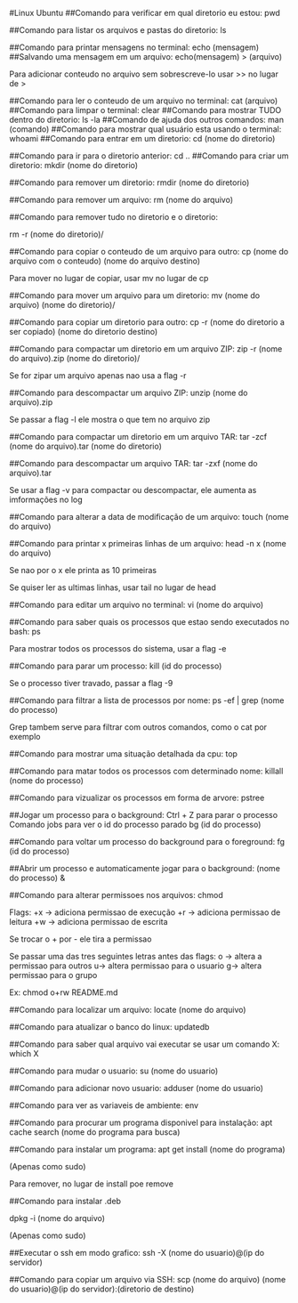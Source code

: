 #Linux Ubuntu
##Comando para verificar em qual diretorio eu estou:
pwd

##Comando para listar os arquivos e pastas do diretorio:
ls

##Comando para printar mensagens no terminal:
echo (mensagem)
##Salvando uma mensagem em um arquivo:
echo(mensagem) > (arquivo)

Para adicionar conteudo no arquivo sem sobrescreve-lo usar >> no lugar de >

##Comando para ler o conteudo de um arquivo no terminal:
cat (arquivo)
##Comando para limpar o terminal:
clear
##Comando para mostrar TUDO dentro do diretorio:
ls -la
##Comando de ajuda dos outros comandos:
man (comando)
##Comando para mostrar qual usuário esta usando o terminal:
whoami
##Comando para entrar em um diretorio:
cd (nome do diretorio)

##Comando para ir para o diretorio anterior:
cd ..
##Comando para criar um diretorio:
mkdir (nome do diretorio)

##Comando para remover um diretorio:
rmdir (nome do diretorio) 

##Comando para remover um arquivo:
rm (nome do arquivo)

##Comando para remover tudo no diretorio e o diretorio:

rm -r (nome do diretorio)/

##Comando para copiar o conteudo de um arquivo para outro:
cp (nome do arquivo com o conteudo) (nome do arquivo destino)

Para mover no lugar de copiar, usar mv no lugar de cp

##Comando para mover um arquivo para um diretorio:
mv (nome do arquivo) (nome do diretorio)/

##Comando para copiar um diretorio para outro:
cp -r (nome do diretorio a ser copiado) (nome do diretorio destino)

##Comando para compactar um diretorio em um arquivo ZIP:
zip -r (nome do arquivo).zip (nome do diretorio)/

Se for zipar um arquivo apenas nao usa a flag -r

##Comando para descompactar um arquivo ZIP:
unzip (nome do arquivo).zip

Se passar a flag -l ele mostra o que tem no arquivo zip

##Comando para compactar um diretorio em um arquivo TAR:
tar -zcf (nome do arquivo).tar (nome do diretorio)

##Comando para descompactar um arquivo TAR:
tar -zxf  (nome do arquivo).tar

Se usar a flag -v para compactar ou descompactar, ele aumenta as imformações no log

##Comando para alterar a data de modificação de um arquivo:
touch (nome do arquivo)

##Comando para printar x primeiras linhas de um arquivo:
head -n x (nome do arquivo)

Se nao por o x ele printa as 10 primeiras

Se quiser ler as ultimas linhas, usar tail no lugar de head

##Comando para editar um arquivo no terminal:
vi (nome do arquivo)

##Comando para saber quais os processos que estao sendo executados no bash:
ps 

Para mostrar todos os processos do sistema, usar a flag -e 

##Comando para parar um processo:
kill (id do processo)

Se o processo tiver travado, passar a flag -9

##Comando para filtrar a lista de processos por nome:
ps -ef | grep (nome do processo)

Grep tambem serve para filtrar com outros comandos, como o cat por exemplo

##Comando para mostrar uma situação detalhada da cpu:
top

##Comando para matar todos os processos com determinado nome:
killall (nome do processo)

##Comando para vizualizar os processos em forma de arvore:
pstree

##Jogar um processo para o background:
Ctrl + Z para parar o processo
Comando jobs para ver o id do processo parado
bg (id do processo)

##Comando para voltar um processo do background para o foreground:
fg (id do processo)

##Abrir um processo e automaticamente jogar para o background:
(nome do processo) &

##Comando para alterar permissoes nos arquivos:
chmod 

Flags:
+x -> adiciona permissao de execução
+r -> adiciona permissao de leitura
+w -> adiciona permissao de escrita

Se trocar o + por - ele tira a permissao

Se passar uma das tres seguintes letras antes das flags:
o -> altera a permissao para outros
u-> altera permissao para o usuario
g-> altera permissao para o grupo

Ex: chmod o+rw README.md

##Comando para localizar um arquivo:
locate (nome do arquivo)

##Comando para atualizar o banco do linux:
updatedb

##Comando para saber qual arquivo vai executar se usar um comando X:
which X

##Comando para mudar o usuario:
su (nome do usuario)

##Comando para adicionar novo usuario:
adduser (nome do usuario)

##Comando para ver as variaveis de ambiente:
env

##Comando para procurar um programa disponivel para instalação:
apt cache search (nome do programa para busca)

##Comando para instalar um programa:
apt get install (nome do programa)

(Apenas como sudo)

Para remover, no lugar de install poe remove

##Comando para instalar .deb

dpkg -i (nome do arquivo)

(Apenas como sudo)

##Executar o ssh em modo grafico:
ssh -X (nome do usuario)@(ip do servidor)

##Comando para copiar um arquivo via SSH:
scp (nome do arquivo) (nome do usuario)@(ip do servidor):(diretorio de destino)







